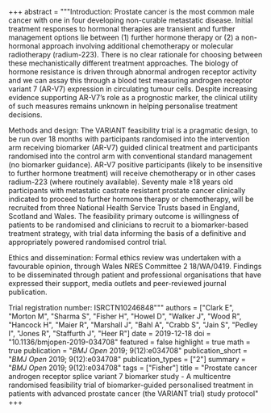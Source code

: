 +++
abstract = """Introduction: Prostate cancer is the most common male cancer with one in four developing non-curable metastatic disease. Initial treatment responses to hormonal therapies are transient and further management options lie between (1) further hormone therapy or (2) a non-hormonal approach involving additional chemotherapy or molecular radiotherapy (radium-223). There is no clear rationale for choosing between these mechanistically different treatment approaches. The biology of hormone resistance is driven through abnormal androgen receptor activity and we can assay this through a blood test measuring androgen receptor variant 7 (AR-V7) expression in circulating tumour cells. Despite increasing evidence supporting AR-V7’s role as a prognostic marker, the clinical utility of such measures remains unknown in helping personalise treatment decisions.

Methods and design: The VARIANT feasibility trial is a pragmatic design, to be run over 18 months with participants randomised into the intervention arm receiving biomarker (AR-V7) guided clinical treatment and participants randomised into the control arm with conventional standard management (no biomarker guidance). AR-V7 positive participants (likely to be insensitive to further hormone treatment) will receive chemotherapy or in other cases radium-223 (where routinely available). Seventy male ≥18 years old participants with metastatic castrate resistant prostate cancer clinically indicated to proceed to further hormone therapy or chemotherapy, will be recruited from three National Health Service Trusts based in England, Scotland and Wales. The feasibility primary outcome is willingness of patients to be randomised and clinicians to recruit to a biomarker-based treatment strategy, with trial data informing the basis of a definitive and appropriately powered randomised control trial.

Ethics and dissemination: Formal ethics review was undertaken with a favourable opinion, through Wales NRES Committee 2 18/WA/0419. Findings to be disseminated through patient and professional organisations that have expressed their support, media outlets and peer-reviewed journal publication.

Trial registration number: ISRCTN10246848"""
authors = ["Clark E", "Morton M", "Sharma S", "Fisher H", "Howel D", "Walker J", "Wood R", "Hancock H", "Maier R", "Marshall J", "Bahl A", "Crabb S", "Jain S", "Pedley I", "Jones R", "Staffurth J", "Heer R"]
date = 2019-12-18
doi = "10.1136/bmjopen-2019-034708"
featured = false
highlight = true
math = true
publication = "*BMJ Open* 2019; 9(12):e034708"
publication_short = "*BMJ Open* 2019; 9(12):e034708"
publication_types = ["2"]
summary = "*BMJ Open* 2019; 9(12):e034708"
tags = ["Fisher"]
title = "Prostate cancer androgen receptor splice variant 7 biomarker study - A multicentre randomised feasibility trial of biomarker-guided personalised treatment in patients with advanced prostate cancer (the VARIANT trial) study protocol"
+++
